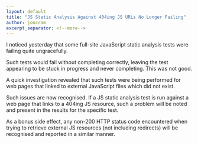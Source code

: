 ```yaml
---
layout: default
title: "JS Static Analysis Against 404ing JS URLs No Longer Failing"
author: joncram
excerpt_separator: <!--more-->
---
```


I noticed yesterday that some full-site JavaScript static analysis tests
were failing quite ungracefully.

Such tests would fail without completing correctly, leaving the test
appearing to be stuck in progress and never completing. This was not good.

<!--more-->

A quick investigation revealed that such tests were being performed for
web pages that linked to external JavaScript files which did not exist.

Such issues are now recognised. If a JS static analysis test is run against
a web page that links to a 404ing JS resource, such a problem will be noted
and present in the results for the specific test.

As a bonus side effect, any non-200 HTTP status code encountered when
trying to retrieve external JS resources (not including redirects) will be
recognised and reported in a similar manner.
